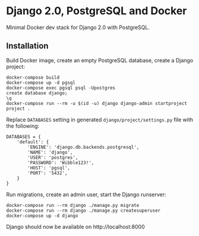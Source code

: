 # Django 2.0, PostgreSQL and Docker

Minimal Docker dev stack for Django 2.0 with PostgreSQL.

## Installation

Build Docker image, create an empty PostgreSQL database, create a Django project:

```
docker-compose build
docker-compose up -d pgsql
docker-compose exec pgsql psql -Upostgres
create database django;
\q
docker-compose run --rm -u $(id -u) django django-admin startproject project .
```

Replace `DATABASES` setting in generated `django/project/settings.py` file with the following:

```
DATABASES = {
    'default': {
        'ENGINE': 'django.db.backends.postgresql',
        'NAME': 'django',
        'USER': 'postgres',
        'PASSWORD': 'Wibble123!',
        'HOST': 'pgsql',
        'PORT': '5432',
    }
}
```

Run migrations, create an admin user, start the Django runserver:

```
docker-compose run --rm django ./manage.py migrate
docker-compose run --rm django ./manage.py createsuperuser
docker-compose up -d django
```

Django should now be available on http://localhost:8000
